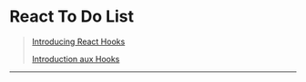 # React To Do List 
> [Introducing React Hooks](https://youtu.be/mxK8b99iJTg)
> 
>[Introduction aux Hooks](https://fr.reactjs.org/docs/hooks-intro.html)
***
